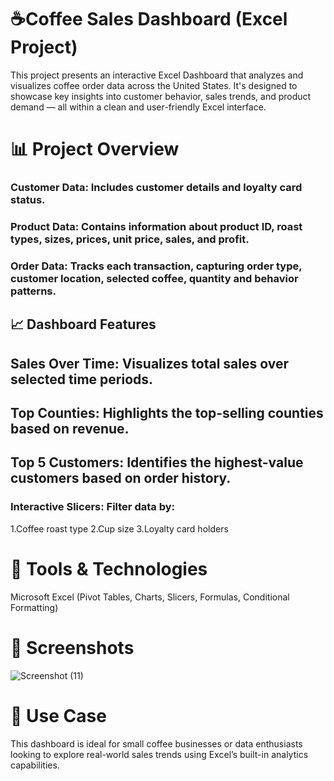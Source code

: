 # ☕Coffee Sales Dashboard (Excel Project)
This project presents an interactive Excel Dashboard that analyzes and visualizes coffee order data across the United States. It's designed to showcase key insights into customer behavior, sales trends, and product demand — all within a clean and user-friendly Excel interface.

# 📊 Project Overview
### Customer Data: Includes customer details and loyalty card status.
### Product Data: Contains information about product ID, roast types, sizes, prices, unit price, sales, and profit.
### Order Data: Tracks each transaction, capturing order type, customer location, selected coffee, quantity and behavior patterns.

## 📈 Dashboard Features
## Sales Over Time: Visualizes total sales over selected time periods.
## Top Counties: Highlights the top-selling counties based on revenue.
## Top 5 Customers: Identifies the highest-value customers based on order history.

### Interactive Slicers: Filter data by:
1.Coffee roast type
2.Cup size
3.Loyalty card holders

# 📁 Tools & Technologies
Microsoft Excel
(Pivot Tables, Charts, Slicers, Formulas, Conditional Formatting)

# 📸 Screenshots
![Screenshot (11)](https://github.com/user-attachments/assets/a24843ef-90aa-400f-b35c-484f265a32d0)

# 📌 Use Case
This dashboard is ideal for small coffee businesses or data enthusiasts looking to explore real-world sales trends using Excel’s built-in analytics capabilities.
